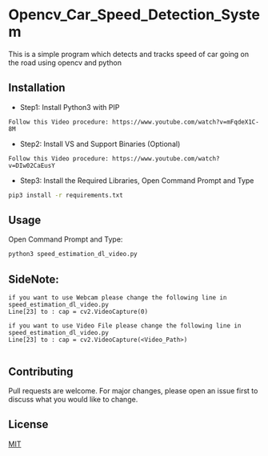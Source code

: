 # Opencv_Car_Speed_Detection_System

This is a simple program which detects and tracks speed of car going on the road using opencv and python 

## Installation


* Step1: Install Python3 with PIP
```shell
Follow this Video procedure: https://www.youtube.com/watch?v=mFqdeX1C-8M
```
* Step2: Install VS and Support Binaries (Optional)
```shell
Follow this Video procedure: https://www.youtube.com/watch?v=DIw02CaEusY
```
* Step3: Install the Required Libraries, Open Command Prompt and Type
```bash
pip3 install -r requirements.txt 
```

## Usage

Open Command Prompt and Type:
```bash
python3 speed_estimation_dl_video.py
```
## SideNote:
````shell
if you want to use Webcam please change the following line in speed_estimation_dl_video.py 
Line[23] to : cap = cv2.VideoCapture(0)

if you want to use Video File please change the following line in speed_estimation_dl_video.py 
Line[23] to : cap = cv2.VideoCapture(<Video_Path>)
 
````

## Contributing
Pull requests are welcome. For major changes, please open an issue first to discuss what you would like to change.


## License
[MIT](https://choosealicense.com/licenses/mit/)
